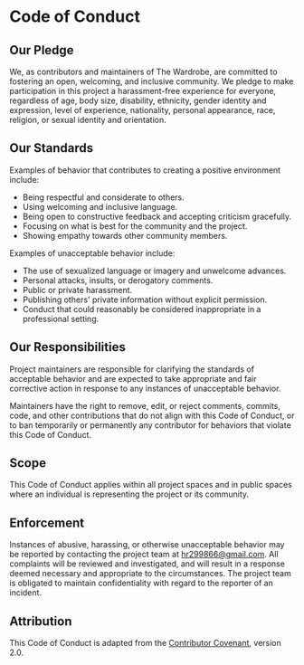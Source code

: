 # Code of Conduct

## Our Pledge

We, as contributors and maintainers of The Wardrobe, are committed to fostering an open, welcoming, and inclusive community. We pledge to make participation in this project a harassment-free experience for everyone, regardless of age, body size, disability, ethnicity, gender identity and expression, level of experience, nationality, personal appearance, race, religion, or sexual identity and orientation.

## Our Standards

Examples of behavior that contributes to creating a positive environment include:

- Being respectful and considerate to others.
- Using welcoming and inclusive language.
- Being open to constructive feedback and accepting criticism gracefully.
- Focusing on what is best for the community and the project.
- Showing empathy towards other community members.

Examples of unacceptable behavior include:

- The use of sexualized language or imagery and unwelcome advances.
- Personal attacks, insults, or derogatory comments.
- Public or private harassment.
- Publishing others' private information without explicit permission.
- Conduct that could reasonably be considered inappropriate in a professional setting.

## Our Responsibilities

Project maintainers are responsible for clarifying the standards of acceptable behavior and are expected to take appropriate and fair corrective action in response to any instances of unacceptable behavior.

Maintainers have the right to remove, edit, or reject comments, commits, code, and other contributions that do not align with this Code of Conduct, or to ban temporarily or permanently any contributor for behaviors that violate this Code of Conduct.

## Scope

This Code of Conduct applies within all project spaces and in public spaces where an individual is representing the project or its community.

## Enforcement

Instances of abusive, harassing, or otherwise unacceptable behavior may be reported by contacting the project team at hr299866@gmail.com. All complaints will be reviewed and investigated, and will result in a response deemed necessary and appropriate to the circumstances. The project team is obligated to maintain confidentiality with regard to the reporter of an incident.

## Attribution

This Code of Conduct is adapted from the [Contributor Covenant](https://www.contributor-covenant.org/), version 2.0.
